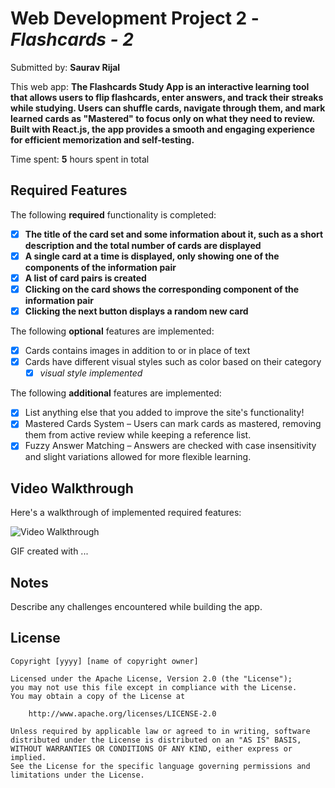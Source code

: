 # Web Development Project 2 - *Flashcards - 2*

Submitted by: **Saurav Rijal**

This web app: **The Flashcards Study App is an interactive learning tool that allows users to flip flashcards, enter answers, and track their streaks while studying. Users can shuffle cards, navigate through them, and mark learned cards as "Mastered" to focus only on what they need to review. Built with React.js, the app provides a smooth and engaging experience for efficient memorization and self-testing.**

Time spent: **5** hours spent in total

## Required Features

The following **required** functionality is completed:

- [x] **The title of the card set and some information about it, such as a short description and the total number of cards are displayed**
- [x] **A single card at a time is displayed, only showing one of the components of the information pair**
- [x] **A list of card pairs is created**
- [x] **Clicking on the card shows the corresponding component of the information pair**
- [x] **Clicking the next button displays a random new card**

The following **optional** features are implemented:

- [x] Cards contains images in addition to or in place of text
- [x] Cards have different visual styles such as color based on their category
  - [x] *visual style implemented*

The following **additional** features are implemented:

* [x] List anything else that you added to improve the site's functionality!
* [x]  Mastered Cards System – Users can mark cards as mastered, removing them from active review while keeping a reference list.
* [x]  Fuzzy Answer Matching – Answers are checked with case insensitivity and slight variations allowed for more flexible learning.

## Video Walkthrough

Here's a walkthrough of implemented required features:

<img src='[http://i.imgur.com/link/to/your/gif/file.gif](https://imgur.com/a/TG5wUi1)' title='Video Walkthrough' width='' alt='Video Walkthrough' />

<!-- Replace this with whatever GIF tool you used! -->
GIF created with ...  
<!-- Recommended tools:
[[Kap](https://getkap.co/) for macOS](https://imgur.com/a/TG5wUi1)
[ScreenToGif](https://www.screentogif.com/) for Windows
[peek](https://github.com/phw/peek) for Linux. -->

## Notes

Describe any challenges encountered while building the app.

## License

    Copyright [yyyy] [name of copyright owner]

    Licensed under the Apache License, Version 2.0 (the "License");
    you may not use this file except in compliance with the License.
    You may obtain a copy of the License at

        http://www.apache.org/licenses/LICENSE-2.0

    Unless required by applicable law or agreed to in writing, software
    distributed under the License is distributed on an "AS IS" BASIS,
    WITHOUT WARRANTIES OR CONDITIONS OF ANY KIND, either express or implied.
    See the License for the specific language governing permissions and
    limitations under the License.
